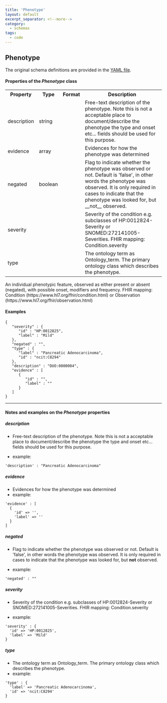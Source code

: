 ```yaml
---
title: 'Phenotype'
layout: default
excerpt_separator: <!--more-->
category:
  - schemas
tags:
  - code
---
```

## Phenotype

The original schema definitions are provided in the [YAML file](https://github.com/ga4gh-schemablocks/blocks/blob/master/src/yaml/phenotype.yaml).

<!--more-->

<h4>Properties of the <i>Phenotype</i> class</h4>

<table>
  <tr>
    <th>Property</th>
    <th>Type</th>
    <th>Format</th>
    <th>Description</th>
  </tr>
  <tr>
    <td>description</td>
    <td>string</td>
    <td></td>
    <td>Free-text description of the phenotype.
Note this is not a acceptable place to document/describe the phenotype the type and onset etc... fields should be used for this purpose.
</td>
  </tr>
  <tr>
    <td>evidence</td>
    <td>array</td>
    <td></td>
    <td>Evidences for how the phenotype was determined</td>
  </tr>
  <tr>
    <td>negated</td>
    <td>boolean</td>
    <td></td>
    <td>Flag to indicate whether the phenotype was observed or not. Default is 'false', in other words the phenotype was observed.
It is only required in cases to indicate that the phenotype was looked for, but __not__ observed.
</td>
  </tr>
  <tr>
    <td>severity</td>
    <td></td>
    <td></td>
    <td>Severity of the condition e.g. subclasses of HP:0012824-Severity or SNOMED:272141005-Severities.
FHIR mapping: Condition.severity
</td>
  </tr>
  <tr>
    <td>type</td>
    <td></td>
    <td></td>
    <td>The ontology term as Ontology_term. The primary ontology class which describes the phenotype.</td>
  </tr>

</table>An individual phenotypic feature, observed as either present or absent (negated), with possible onset, modifiers and frequency.
FHIR mapping: Condition (https://www.hl7.org/fhir/condition.html) or Observation (https://www.hl7.org/fhir/observation.html)



#### Examples

```
{
   "severity" : {
      "id" : "HP:0012825",
      "label" : "Mild"
   },
   "negated" : "",
   "type" : {
      "label" : "Pancreatic Adenocarcinoma",
      "id" : "ncit:C8294"
   },
   "description" : "DUO:0000004",
   "evidence" : [
      {
         "id" : "",
         "label" : ""
      }
   ]
}
```
--------------------------------------------------------------------------------

<h4>Notes and examples on the <i>Phenotype</i> properties</h4>

##### description

* Free-text description of the phenotype.
Note this is not a acceptable place to document/describe the phenotype the type and onset etc... fields should be used for this purpose.
  
* example:  

```
'description' : "Pancreatic Adenocarcinoma"
```

##### evidence

* Evidences for how the phenotype was determined  
* example:  

```
'evidence' : [
  {
    'id' => '',
    'label' => ''
  }
]
```

##### negated

* Flag to indicate whether the phenotype was observed or not. Default is 'false', in other words the phenotype was observed.
It is only required in cases to indicate that the phenotype was looked for, but __not__ observed.
  
* example:  

```
'negated' : ""
```

##### severity

* Severity of the condition e.g. subclasses of HP:0012824-Severity or SNOMED:272141005-Severities.
FHIR mapping: Condition.severity
  
* example:  

```
'severity' : {
  'id' => 'HP:0012825',
  'label' => 'Mild'
}
```

##### type

* The ontology term as Ontology_term. The primary ontology class which describes the phenotype.  
* example:  

```
'type' : {
  'label' => 'Pancreatic Adenocarcinoma',
  'id' => 'ncit:C8294'
}
```

